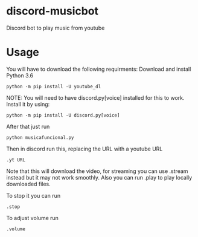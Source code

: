 # discord-musicbot
Discord bot to play music from youtube

# Usage
You will have to download the following requirments:
Download and install Python 3.6

```
python -m pip install -U youtube_dl
```

NOTE: You will need to have discord.py[voice] installed for this to work. Install it by using:

```
python -m pip install -U discord.py[voice]
```

After that just run 
```
python musicafuncional.py
```

Then in discord run this, replacing the URL with a youtube URL
```
.yt URL
```
Note that this will download the video, for streaming you can use .stream instead but it may not work smoothly. Also you can run .play to play locally downloaded files.

To stop it you can run
```
.stop
```

To adjust volume run
```
.volume
```